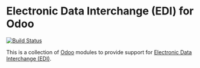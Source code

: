 # Electronic Data Interchange (EDI) for Odoo

[![Build Status](https://travis-ci.com/mcb30/odoo-edi.svg?branch=master)](https://travis-ci.com/mcb30/odoo-edi)

This is a collection of [Odoo](https://github.com/odoo/odoo) modules
to provide support for [Electronic Data Interchange
(EDI)](https://en.wikipedia.org/wiki/Electronic_data_interchange).
